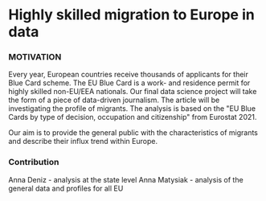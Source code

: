 # Highly skilled migration to Europe in data

### MOTIVATION
Every year, European countries receive thousands of applicants for their Blue Card scheme. The EU Blue Card is a work- and residence permit for highly skilled non-EU/EEA nationals. Our final data science project will take the form of a piece of data-driven journalism. The article will be investigating the profile of migrants. The analysis is based on the
"EU Blue Cards by type of decision, occupation and citizenship" from Eurostat 2021. 

Our aim is to provide the general public with the characteristics of migrants and describe their influx trend within Europe.

### Contribution
Anna Deniz - analysis at the state level
Anna Matysiak - analysis of the general data and profiles for all EU
